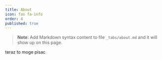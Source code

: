```yaml
---
title: About
icon: fas fa-info
order: 4
published: true
---
```



> **Note**: Add Markdown syntax content to file `_tabs/about.md` and it will show up on this page.

teraz to moge pisac

